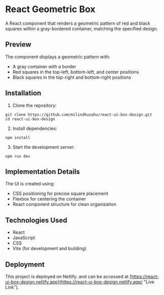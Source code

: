 # React Geometric Box

A React component that renders a geometric pattern of red and black squares within a gray-bordered container, matching the specified design.

## Preview

The component displays a geometric pattern with:

* A gray container with a border
* Red squares in the top-left, bottom-left, and center positions
* Black squares in the top-right and bottom-right positions

## Installation

1. Clone the repository:

```
git clone https://github.com/milindkusahu/react-ui-box-design.git
cd react-ui-box-design
```

2. Install dependencies:

```
npm install
```

3. Start the development server:

```
npm run dev
```

## Implementation Details

The UI is created using:

* CSS positioning for precise square placement
* Flexbox for centering the container
* React component structure for clean organization

## Technologies Used

* React
* JavaScript
* CSS
* Vite (for development and building)

## Deployment

This project is deployed on Netlify. and can be accessed at [https://react-ui-box-design.netlify.app](https://react-ui-box-design.netlify.app/ "Live Link").
